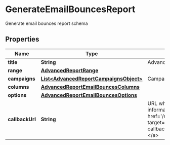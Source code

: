 

# GenerateEmailBouncesReport

Generate email bounces report schema

## Properties

| Name | Type | Description | Notes |
|------------ | ------------- | ------------- | -------------|
|**title** | **String** | Advanced report title |  |
|**range** | [**AdvancedReportRange**](AdvancedReportRange.md) |  |  |
|**campaigns** | [**List&lt;AdvancedReportCampaignsObject&gt;**](AdvancedReportCampaignsObject.md) | Campaigns of the report |  |
|**columns** | [**AdvancedReportEmailBouncesColumns**](AdvancedReportEmailBouncesColumns.md) |  |  |
|**options** | [**AdvancedReportEmailBouncesOptions**](AdvancedReportEmailBouncesOptions.md) |  |  |
|**callbackUrl** | **String** | URL which will receive the information of the report &lt;a href&#x3D;&#39;/usecases/callbacks/&#39; target&#x3D;&#39;_blank&#39;&gt;[Go to callback documentation]&lt;/a&gt; |  [optional] |



